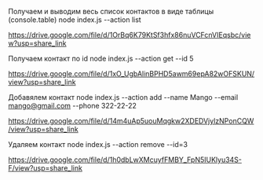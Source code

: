 Получаем и выводим весь список контактов в виде таблицы (console.table)
node index.js --action list

https://drive.google.com/file/d/1OrBq6K79KtSf3hfx86nuVCFcnVIEqsbc/view?usp=share_link

Получаем контакт по id
node index.js --action get --id 5

https://drive.google.com/file/d/1xO_UgbAlinBPHD5awm69epA82wOFSKUN/view?usp=share_link

Добавялем контакт
node index.js --action add --name Mango --email mango@gmail.com --phone 322-22-22

https://drive.google.com/file/d/14m4uAp5uouMqgkw2XDEDVjylzNPonCQW/view?usp=share_link

Удаляем контакт
node index.js --action remove --id=3

https://drive.google.com/file/d/1h0dbLwXMcuyfFMBY_FpN5IUKlyu34S-F/view?usp=share_link
